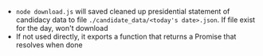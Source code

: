 + `node download.js` will saved cleaned up presidential statement of candidacy data to file `./candidate_data/<today's date>.json`. If file exist for the day, won't download
+ If not used directly, it exports a function that returns a Promise that resolves
  when done